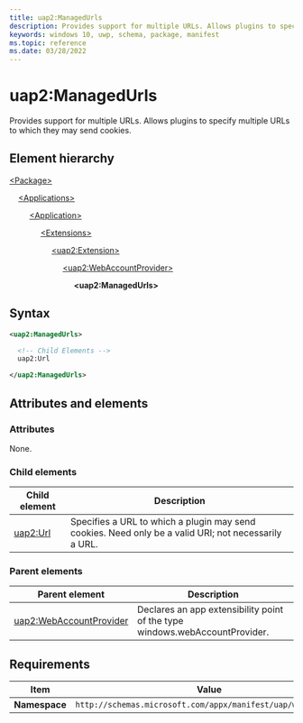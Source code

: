 ```yaml
---
title: uap2:ManagedUrls
description: Provides support for multiple URLs. Allows plugins to specify multiple URLs to which they may send cookies.
keywords: windows 10, uwp, schema, package, manifest
ms.topic: reference
ms.date: 03/28/2022
---
```


# uap2:ManagedUrls

Provides support for multiple URLs. Allows plugins to specify multiple URLs to which they may send cookies.

## Element hierarchy

[\<Package\>](element-package.md)

&nbsp;&nbsp;&nbsp;&nbsp;[\<Applications\>](element-applications.md)

&nbsp;&nbsp;&nbsp;&nbsp; &nbsp;&nbsp;&nbsp;&nbsp;[\<Application\>](element-application.md)

&nbsp;&nbsp;&nbsp;&nbsp; &nbsp;&nbsp;&nbsp;&nbsp; &nbsp;&nbsp;&nbsp;&nbsp;[\<Extensions\>](element-1-extensions.md)

&nbsp;&nbsp;&nbsp;&nbsp; &nbsp;&nbsp;&nbsp;&nbsp; &nbsp;&nbsp;&nbsp;&nbsp; &nbsp;&nbsp;&nbsp;&nbsp;[\<uap2:Extension\>](element-uap2-extension.md)

&nbsp;&nbsp;&nbsp;&nbsp; &nbsp;&nbsp;&nbsp;&nbsp; &nbsp;&nbsp;&nbsp;&nbsp; &nbsp;&nbsp;&nbsp;&nbsp; &nbsp;&nbsp;&nbsp;&nbsp;[\<uap2:WebAccountProvider\>](element-uap2-webaccountprovider.md)

&nbsp;&nbsp;&nbsp;&nbsp; &nbsp;&nbsp;&nbsp;&nbsp; &nbsp;&nbsp;&nbsp;&nbsp; &nbsp;&nbsp;&nbsp;&nbsp; &nbsp;&nbsp;&nbsp;&nbsp; &nbsp;&nbsp;&nbsp;&nbsp;**\<uap2:ManagedUrls\>**

## Syntax

```xml
<uap2:ManagedUrls>

  <!-- Child Elements -->
  uap2:Url

</uap2:ManagedUrls>
```

## Attributes and elements

### Attributes

None.

### Child elements

| Child element | Description |
|-|-|
| [uap2:Url](element-uap2-url.md) | Specifies a URL to which a plugin may send cookies. Need only be a valid URI; not necessarily a URL. |

### Parent elements

| Parent element | Description |
|-|-|
| [uap2:WebAccountProvider](element-uap2-webaccountprovider.md) | Declares an app extensibility point of the type windows.webAccountProvider. |

## Requirements

| Item | Value |
|--|--|
| **Namespace** | `http://schemas.microsoft.com/appx/manifest/uap/windows10/2` |
